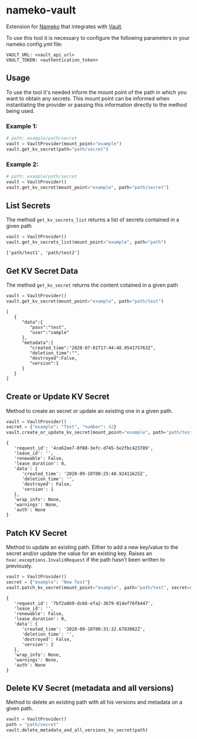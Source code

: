 # nameko-vault

Extension for [Nameko](https://www.nameko.io/) that integrates with
[Vault](https://www.vaultproject.io/).

To use this tool it is necessary to configure the following parameters in your
nameko config.yml file:

```
VAULT_URL: <vault_api_url>
VAULT_TOKEN: <authentication_token>
```

## Usage

To use the tool it's needed inform the mount point of the path in which you want
to obtain any secrets. This mount point can be informed when instantiating the
provider or passing this information directly to the method being used.

### Example 1:
```python
# path: example/path/secret
vault = VaultProvider(mount_point="example")
vault.get_kv_secret(path="path/secret")
```

### Example 2:
```python
# path: example/path/secret
vault = VaultProvider()
vault.get_kv_secret(mount_point="example", path="path/secret")
```

## List Secrets

The method `get_kv_secrets_list` returns a list of secrets contained in a given
path

```python
vault = VaultProvider()
vault.get_kv_secrets_list(mount_point="example", path="path")
```
```
['path/test1', 'path/test2']
```

## Get KV Secret Data

The method `get_kv_secret` returns the content cotained in a given path

```python
vault = VaultProvider()
vault.get_kv_secret(mount_point="example", path="path/test")
```
```
[
   {
      "data":{
         "pass":"test",
         "user":"sample"
      },
      "metadata":{
         "created_time":"2020-07-01T17:44:48.054175763Z",
         "deletion_time":"",
         "destroyed":False,
         "version":1
      }
   }
]
```

## Create or Update KV Secret
Method to create an secret or update an existing one in a given path.

```python
vault = VaultProvider()
secret = {"example": "Test", "number": 42}
vault.create_or_update_kv_secret(mount_point="example", path="path/test", secret=secret)
```
```
{
   'request_id': '4ce62ee7-0f88-3efc-d745-5e2fbc423789',
   'lease_id': '',
   'renewable': False,
   'lease_duration': 0,
   'data': {
      'created_time': '2020-09-10T00:25:40.92411625Z',
      'deletion_time': '',
      'destroyed': False,
      'version': 1
   },
   'wrap_info': None,
   'warnings': None,
   'auth': None
}
```

## Patch KV Secret
Method to update an existing path. Either to add a new key/value to the secret and/or update the value for an existing key. Raises an `hvac.exceptions.InvalidRequest` if the path hasn’t been written to previously.

```python
vault = VaultProvider()
secret = {"example": "New Test"}
vault.patch_kv_secret(mount_point="example", path="path/test", secret=secret)
```
```
{
   'request_id': '7bf2a869-dc66-efa2-3679-814ef76fb447',
   'lease_id': '',
   'renewable': False,
   'lease_duration': 0,
   'data': {
      'created_time': '2020-09-10T00:31:32.6783082Z',
      'deletion_time': '',
      'destroyed': False,
      'version': 2
   },
   'wrap_info': None,
   'warnings': None,
   'auth': None
}
```

## Delete KV Secret (metadata and all versions)
Method to delete an existing path with all his versions and metadata on a given path.

```python
vault = VaultProvider()
path = "path/secret"
vault.delete_metadata_and_all_versions_kv_secret(path)
```
